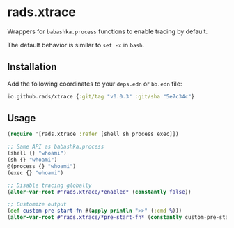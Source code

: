 # rads.xtrace

Wrappers for `babashka.process` functions to enable tracing by default.

The default behavior is similar to `set -x` in `bash`.

## Installation

Add the following coordinates to your `deps.edn` or `bb.edn` file:

```clojure
io.github.rads/xtrace {:git/tag "v0.0.3" :git/sha "5e7c34c"}
```

## Usage

```clojure
(require '[rads.xtrace :refer [shell sh process exec]])

;; Same API as babashka.process
(shell {} "whoami")
(sh {} "whoami")
@(process {} "whoami")
(exec {} "whoami")

;; Disable tracing globally
(alter-var-root #'rads.xtrace/*enabled* (constantly false))

;; Customize output
(def custom-pre-start-fn #(apply println ">>" (:cmd %)))
(alter-var-root #'rads.xtrace/*pre-start-fn* (constantly custom-pre-start-fn))
```
